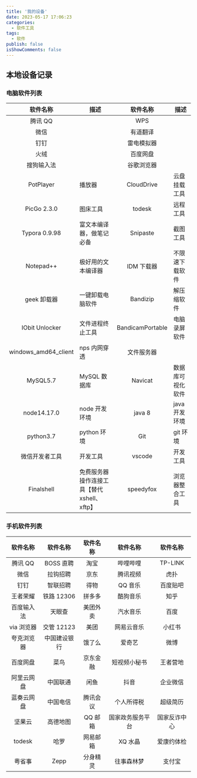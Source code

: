 ```yaml
---
title: '我的设备'
date: 2023-05-17 17:06:23
categories:
  - 软件工具
tags:
  - 软件
publish: false
isShowComments: false
---
```


## 本地设备记录

### 电脑软件列表

|       软件名称       | 描述                                        |     软件名称     | 描述             |
| :------------------: | ------------------------------------------- | :--------------: | ---------------- |
|       腾讯 QQ        |                                             |       WPS        |                  |
|         微信         |                                             |     有道翻译     |                  |
|         钉钉         |                                             |    雷电模拟器    |                  |
|         火绒         |                                             |     百度网盘     |                  |
|      搜狗输入法      |                                             |    谷歌浏览器    |                  |
|      PotPlayer       | 播放器                                      |    CloudDrive    | 云盘挂载工具     |
|     PicGo 2.3.0      | 图床工具                                    |      todesk      | 远程工具         |
|    Typora 0.9.98     | 富文本编译器，做笔记必备                    |     Snipaste     | 截图工具         |
|      Notepad++       | 极好用的文本编译器                          |    IDM 下载器    | 不限速下载软件   |
|     geek 卸载器      | 一键卸载电脑软件                            |     Bandizip     | 解压缩软件       |
|    IObit Unlocker    | 文件进程终止工具                            | BandicamPortable | 电脑录屏软件     |
| windows_amd64_client | nps 内网穿透                                |    文件服务器    |                  |
|       MySQL5.7       | MySQL 数据库                                |     Navicat      | 数据库可视化软件 |
|     node14.17.0      | node 开发环境                               |      java 8      | java 开发环境    |
|      python3.7       | python 环境                                 |       Git        | git 环境         |
|    微信开发者工具    | 开发工具                                    |      vscode      | 开发工具         |
|      Finalshell      | 免费服务器操作连接工具【替代 xshell、xftp】 |    speedyfox     | 浏览器整合工具   |

### 手机软件列表

|  软件名称  |   软件名称   | 软件名称 |     软件名称     |   软件名称   |
| :--------: | :----------: | :------: | :--------------: | :----------: |
|  腾讯 QQ   |  BOSS 直聘   |   淘宝   |     哔哩哔哩     |   TP-LINK    |
|    微信    |   拉钩招聘   |   京东   |     腾讯视频     |     虎扑     |
|    钉钉    |   智联招聘   |   得物   |     QQ 音乐      |   百度贴吧   |
|  王者荣耀  |  铁路 12306  |  拼多多  |     酷狗音乐     |     知乎     |
| 百度输入法 |    天眼查    | 美团外卖 |     汽水音乐     |     百度     |
| via 浏览器 |  交管 12123  |   美团   |    网易云音乐    |    小红书    |
| 夸克浏览器 | 中国建设银行 |  饿了么  |      爱奇艺      |     微博     |
|  百度网盘  |     菜鸟     | 京东金融 |   短视频小秘书   |   王者营地   |
| 阿里云网盘 |   中国联通   |   闲鱼   |       抖音       |   企业微信   |
| 蓝奏云网盘 |   中国电信   | 腾讯会议 |    个人所得税    |   超级简历   |
|   坚果云   |   高德地图   | QQ 邮箱  | 国家政务服务平台 | 国家反诈中心 |
|   todesk   |     哈罗     | 网易邮箱 |     XQ 水晶      |  爱康约体检  |
|   粤省事   |     Zepp     | 分身精灵 |    往事森林梦    |    支付宝    |
